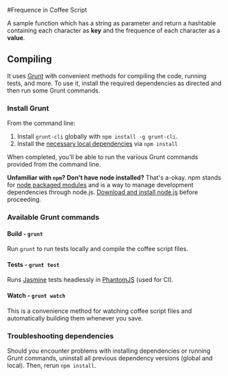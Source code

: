 #Frequence in Coffee Script

A sample function which has a string as parameter and return a hashtable containing each character as **key** and the frequence of each character as a **value**.


## Compiling

It uses [Grunt](http://gruntjs.com/) with convenient methods for compiling the code, running tests, and more. To use it, install the required dependencies as directed and then run some Grunt commands.

### Install Grunt

From the command line:

1. Install `grunt-cli` globally with `npm install -g grunt-cli`.
2. Install the [necessary local dependencies](package.json) via `npm install`

When completed, you'll be able to run the various Grunt commands provided from the command line.

**Unfamiliar with `npm`? Don't have node installed?** That's a-okay. npm stands for [node packaged modules](http://npmjs.org/) and is a way to manage development dependencies through node.js. [Download and install node.js](http://nodejs.org/download/) before proceeding.

### Available Grunt commands

#### Build - `grunt`
Run `grunt` to run tests locally and compile the coffee script files.

#### Tests - `grunt test`
Runs [Jasmine](http://pivotal.github.io/jasmine/) tests headlessly in [PhantomJS](http://phantomjs.org/) (used for CI).

#### Watch - `grunt watch`
This is a convenience method for watching coffee script files and automatically building them whenever you save.

### Troubleshooting dependencies

Should you encounter problems with installing dependencies or running Grunt commands, uninstall all previous dependency versions (global and local). Then, rerun `npm install`.

